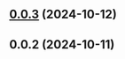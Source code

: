 

## [0.0.3](https://github.com/joaomelo/arrays/compare/v0.0.2...v0.0.3) (2024-10-12)

## 0.0.2 (2024-10-11)
